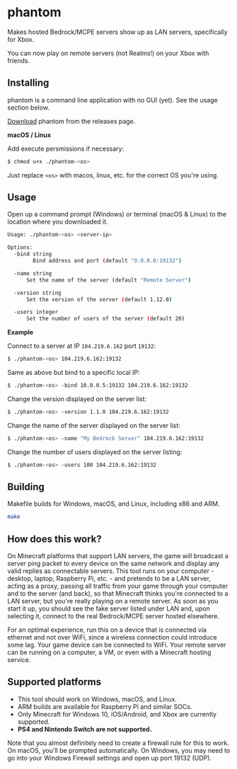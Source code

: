 # phantom

Makes hosted Bedrock/MCPE servers show up as LAN servers, specifically for Xbox.

You can now play on remote servers (not Realms!) on your Xbox with friends.

## Installing

phantom is a command line application with no GUI (yet). See the usage section below.

[Download](https://github.com/jhead/phantom/releases) phantom from the releases page.

**macOS / Linux**

Add execute persmissions if necessary:

```bash
$ chmod u+x ./phantom-<os>
```

Just replace `<os>` with macos, linux, etc. for the correct OS you're using.

## Usage

Open up a command prompt (Windows) or terminal (macOS & Linux) to the location where you downloaded it.

```bash
Usage: ./phantom-<os> <server-ip>

Options:
  -bind string
    	Bind address and port (default "0.0.0.0:19132")

  -name string
      Set the name of the server (default "Remote Server")

  -version string
      Set the version of the server (default 1.12.0)

  -users integer
      Set the number of users of the server (default 20)
```

**Example**

Connect to a server at IP `104.219.6.162` port `19132`:

```bash
$ ./phantom-<os> 104.219.6.162:19132
```

Same as above but bind to a specific local IP:

```bash
$ ./phantom-<os> -bind 10.0.0.5:19132 104.219.6.162:19132
```

Change the version displayed on the server list:

```bash
$ ./phantom-<os> -version 1.1.0 104.219.6.162:19132
```

Change the name of the server displayed on the server list:

```bash
$ ./phantom-<os> -name "My Bedrock Server" 104.219.6.162:19132
```

Change the number of users displayed on the server listing:

```bash
$ ./phantom-<os> -users 100 104.219.6.162:19132
```

## Building

Makefile builds for Windows, macOS, and Linux, including x86 and ARM.

```bash
make
```

## How does this work?

On Minecraft platforms that support LAN servers, the game will broadcast a
server ping packet to every device on the same network and display any valid
replies as connectable servers. This tool runs on your computer - desktop,
laptop, Raspberry Pi, etc. - and pretends to be a LAN server, acting as a proxy,
passing all traffic from your game through your computer and to the server
(and back), so that Minecraft thinks you're connected to a LAN server, but
you're really playing on a remote server. As soon as you start it up, you should
see the fake server listed under LAN and, upon selecting it, connect to the real
Bedrock/MCPE server hosted elsewhere.

For an optimal experience, run this on a device that is connected via ethernet
and not over WiFi, since a wireless connection could introduce some lag. Your
game device can be connected to WiFi. Your remote server can be running on a
computer, a VM, or even with a Minecraft hosting service.

## Supported platforms

- This tool should work on Windows, macOS, and Linux.
- ARM builds are available for Raspberry Pi and similar SOCs.
- Only Minecraft for Windows 10, iOS/Android, and Xbox are currently supported.
- **PS4 and Nintendo Switch are not supported.**

Note that you almost definitely need to create a firewall rule for this to work.
On macOS, you'll be prompted automatically. On Windows, you may need to go into
your Windows Firewall settings and open up port 19132 (UDP).
